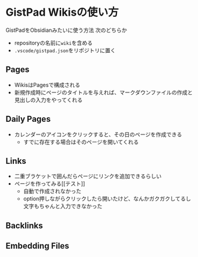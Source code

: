 # GistPad Wikisの使い方

GistPadをObsidianみたいに使う方法
次のどちらか

- repositoryの名前に`wiki`を含める
- `.vscode/gistpad.json`をリポジトリに置く

## Pages

- WikisはPagesで構成される
- 新規作成時にページのタイトルを与えれば、マークダウンファイルの作成と見出しの入力をやってくれる

## Daily Pages

- カレンダーのアイコンをクリックすると、その日のページを作成できる
  - すでに存在する場合はそのページを開いてくれる

## Links

- 二重ブラケットで囲んだらページにリンクを追加できるらしい
- ページを作ってみる[[テスト]]
  - 自動で作成されなかった
  - option押しながらクリックしたら開いたけど、なんかガクガクしてるし文字もちゃんと入力できなかった

## Backlinks

## Embedding Files
